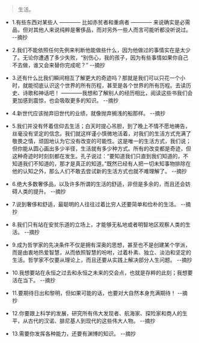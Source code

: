 >生活。

- 1.有些东西对某些人 ———— 比如赤贫者和重病者 ———— 来说确实是必需品，但对其他人来说纯粹是奢侈品，而对另外一些人而言可能听都没听说过。 --摘抄

- 2.我们不能依照任何先例来判断他能做些什么，因为他做过的事情实在是太少了。无论你遭遇了多少失败，“别伤心，我的孩子，因为有些事情如果你自己不去做，谁又会来替你完成呢？” --摘抄

- 3.还有什么比我们瞬间相互了解更大的奇迹吗？那就是我们可以只花一个小时，就能彻底认识这个世界的所有历程，甚至是各个世界的所有历程。去读历史、诗歌和神话吧！ ————我想和了解别人的经历相比，阅读这些书我们会更加感到震惊，也会吸取更多的知识。 --摘抄

- 4.新世代应该抛弃旧世代的业绩，就像抛弃搁浅的船那样。 --摘抄

- 5.我们并没有怀着信仰去生活；白天时提心吊胆，到了晚上不情不愿地祷告，丝毫没有坚定的信念。我们就这样谨小慎微地活着，对我们的生活方式充满了敬畏之情，顽固地认为它没有改变的可能性。这是唯一的生活方式，我们说；但你能从圆心画出多少半径，生活就有多少种方式。所有的改变都是奇迹，但这种奇迹时时刻刻都在发生。孔子说过：“要知道我们只直到我们知道的，不知道我们不知道的，那才是真正的知道。”既然已经有人把一切未知事物排除在他的认知之外，那么人们不敢去尝试新的生活方式也就不难理解了。 --摘抄

- 6.绝大多数奢侈品，以及许多所谓的生活的舒适，非但是多余的，而且还会妨碍人类的提升。 --摘抄

- 7.说到奢侈和舒适，最聪明的人往往过着比穷人还要简单和俭朴的生活。 --摘抄

- 8.我们只有站在安贫乐道的立场上，才能够无私地或者明智地区观察人类的生活。 --摘抄

- 9.成为哲学家的先决条件不仅是拥有深奥的思想，甚至也不是创建某个学派，而是由衷地热爱智慧，从而依照智慧的吩咐，过着朴素、独立、淡泊和坚定的生活。哲学家不仅要从理论上，而且还要从实践上解决部分人生问题。 --摘抄

- 10.我想要站在永恒之过去和永恒之未来的交会点，也就是存粹的此刻；我想要活在当下。 --摘抄

- 11.要期待日出和黎明，但如果可能的话，也要对大自然本身充满期待！ --摘抄

- 12.你要跟上科学的发展，研究所有伟大发现者、航海家、探险家和商人的生平，从古代的汉诺、腓尼基人到现代的这些伟大人物。 --摘抄

- 13.需要你发挥各种能力，还要有渊博的知识。 --摘抄
